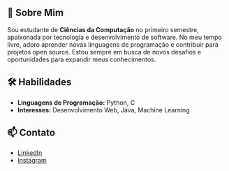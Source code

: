 ## 🌟 Sobre Mim
Sou estudante de **Ciências da Computação** no primeiro semestre, apaixonada por tecnologia e desenvolvimento de software. No meu tempo livre, adoro aprender novas linguagens de programação e contribuir para projetos open source. Estou sempre em busca de novos desafios e oportunidades para expandir meus conhecimentos.

## 🛠️ Habilidades
- **Linguagens de Programação:** Python, C
- **Interesses:** Desenvolvimento Web, Java, Machine Learning

## 📫 Contato
- [LinkedIn](https://www.linkedin.com/in/KassTech-28)
- [Instagram](https://www.instagram.com/ikashfairy)
